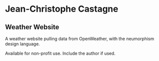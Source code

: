 # Jean-Christophe Castagne

## Weather Website

A weather website pulling data from OpenWeather, with the neumorphism design language.

Available for non-profit use. Include the author if used.